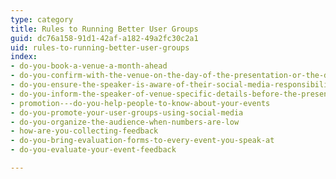 ```yaml
---
type: category
title: Rules to Running Better User Groups
guid: dc76a158-91d1-42af-a182-49a2fc30c2a1
uid: rules-to-running-better-user-groups
index:
- do-you-book-a-venue-a-month-ahead
- do-you-confirm-with-the-venue-on-the-day-of-the-presentation-or-the-day-before-if-its-a-morning-presentation
- do-you-ensure-the-speaker-is-aware-of-their-social-media-responsibilities
- do-you-inform-the-speaker-of-venue-specific-details-before-the-presentation
- promotion---do-you-help-people-to-know-about-your-events
- do-you-promote-your-user-groups-using-social-media
- do-you-organize-the-audience-when-numbers-are-low
- how-are-you-collecting-feedback
- do-you-bring-evaluation-forms-to-every-event-you-speak-at
- do-you-evaluate-your-event-feedback

---
```



